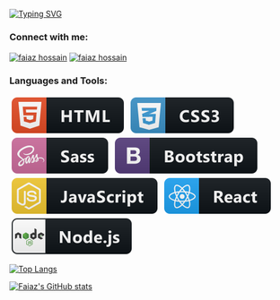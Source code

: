 [![Typing SVG](https://readme-typing-svg.demolab.com?font=Berkshire+Swash&size=30&pause=900&color=298BF7&background=38FF6B00&width=440&height=60&lines=Hi%2C+I'm+Faiaz+Bin+Hossain;Front+end+web+developer)](https://git.io/typing-svg)


<h3 align="left">Connect with me:</h3>
<p align="left">
<a href="https://linkedin.com/in/faiaz-hossain-7b6b12209/" target="blank"><img align="center" src="https://raw.githubusercontent.com/rahuldkjain/github-profile-readme-generator/master/src/images/icons/Social/linked-in-alt.svg" alt="faiaz hossain" height="30" width="40" /></a>
<a href="https://fb.com/faiaz.hossain.9/" target="blank"><img align="center" src="https://raw.githubusercontent.com/rahuldkjain/github-profile-readme-generator/master/src/images/icons/Social/facebook.svg" alt="faiaz hossain" height="30" width="40" /></a>
</p>

<h3 align="left">Languages and Tools:</h3>
<p>
<img src="https://raw.githubusercontent.com/8bithemant/8bithemant/master/svg/dev/languages/html.svg" alt="html" style="vertical-align:top; margin:4px">
<img src="https://raw.githubusercontent.com/MikeCodesDotNET/ColoredBadges/master/svg/dev/languages/css3.svg" alt="react" style="vertical-align:top; margin:4px">
<img src="https://raw.githubusercontent.com/MikeCodesDotNET/ColoredBadges/master/svg/dev/languages/sass.svg" alt="react" style="vertical-align:top; margin:4px">
<img src="https://raw.githubusercontent.com/MikeCodesDotNET/ColoredBadges/master/svg/dev/frameworks/bootstrap.svg" alt="react" style="vertical-align:top; margin:4px">
<img src="https://raw.githubusercontent.com/8bithemant/8bithemant/master/svg/dev/languages/js.svg" alt="js" style="vertical-align:top; margin:4px">
<img src="https://raw.githubusercontent.com/8bithemant/8bithemant/master/svg/dev/frameworks/react.svg" alt="react" style="vertical-align:top; margin:4px">
<img src="https://raw.githubusercontent.com/MikeCodesDotNET/ColoredBadges/master/svg/dev/frameworks/nodejs.svg" alt="react" style="vertical-align:top; margin:4px">
</p>

[![Top Langs](https://github-readme-stats.vercel.app/api/top-langs/?username=faiazhossain&theme=radical&layout=compact)](https://github.com/faiazhossain?tab=repositories)

[![Faiaz's GitHub stats](https://github-readme-stats.vercel.app/api?username=faiazhossain&show_icons=true&theme=radical)](https://github.com/faiazhossain?tab=repositories)
